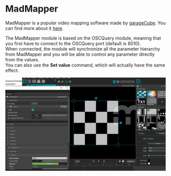# MadMapper

MadMapper is a popular video mapping software made by [garageCube](https://www.garagecube.com/). You can find more about it [here](https://madmapper.com/).

The MadMapper module is based on the OSCQuery module, meaning that you first have to connect to the OSCQuery port \(default is 8010\).   
When connected, the module will synchronize all the parameter hierarchy from MadMapper and you will be able to control any parameter directly from the values.  
You can also use the **Set value** command, which will actually have  the same effect.

![Changing a parameter&apos;s value inside the &quot;Values&quot; container will automatically send the OSC message.](../../.gitbook/assets/madmapper.gif)



